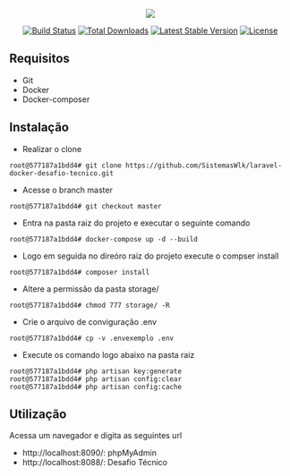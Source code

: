 <p align="center"><img src="https://laravel.com/assets/img/components/logo-laravel.svg"></p>

<p align="center">
<a href="https://travis-ci.org/laravel/framework"><img src="https://travis-ci.org/laravel/framework.svg" alt="Build Status"></a>
<a href="https://packagist.org/packages/laravel/framework"><img src="https://poser.pugx.org/laravel/framework/d/total.svg" alt="Total Downloads"></a>
<a href="https://packagist.org/packages/laravel/framework"><img src="https://poser.pugx.org/laravel/framework/v/stable.svg" alt="Latest Stable Version"></a>
<a href="https://packagist.org/packages/laravel/framework"><img src="https://poser.pugx.org/laravel/framework/license.svg" alt="License"></a>
</p>

## Requisitos

- Git
- Docker
- Docker-composer

## Instalação

- Realizar o clone

```
root@577187a1bdd4# git clone https://github.com/SistemasWlk/laravel-docker-desafio-tecnico.git 
```

- Acesse o branch master

```
root@577187a1bdd4# git checkout master 
```

- Entra na pasta raiz do projeto e executar o seguinte comando

```
root@577187a1bdd4# docker-compose up -d --build
```

- Logo em seguida no direóro raiz do projeto execute o compser install

```
root@577187a1bdd4# composer install
```

- Altere a permissão da pasta storage/

```
root@577187a1bdd4# chmod 777 storage/ -R
```

- Crie o arquivo de conviguração .env

```
root@577187a1bdd4# cp -v .envexemplo .env
```

- Execute os comando logo abaixo na pasta raiz

```
root@577187a1bdd4# php artisan key:generate
root@577187a1bdd4# php artisan config:clear
root@577187a1bdd4# php artisan config:cache
```

## Utilização

Acessa um navegador e digita as seguintes url
- http://localhost:8090/: phpMyAdmin 
- http://localhost:8088/: Desafio Técnico 

